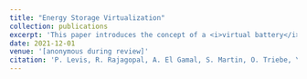 ```yaml
---
title: "Energy Storage Virtualization"
collection: publications
excerpt: 'This paper introduces the concept of a <i>virtual battery</i> for virtualized energy storage, defines a battery abstraction layer API, and presents the <i>Battery Operating System</i>, a software platform for managing and controlling battery-based energy storage.'
date: 2021-12-01
venue: '[anonymous during review]'
citation: 'P. Levis, R. Rajagopal, A. El Gamal, S. Martin, O. Triebe, Y. Ou, G. Cezar, N. Mosier. &quot;Energy Storage Virtualization,&quot; 2021. <i>In review</i>.'
---
```


